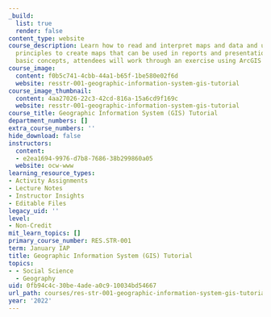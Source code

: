```yaml
---
_build:
  list: true
  render: false
content_type: website
course_description: Learn how to read and interpret maps and data and use basic cartography
  principles to create maps that can be used in reports and presentations. After learning
  basic concepts, attendees will work through an exercise using ArcGIS Pro or QGIS.
course_image:
  content: f0b5c741-4cbb-44a1-b65f-1be580e02f6d
  website: resstr-001-geographic-information-system-gis-tutorial
course_image_thumbnail:
  content: 4aa27026-22c3-42cd-816a-15a6cd9f169c
  website: resstr-001-geographic-information-system-gis-tutorial
course_title: Geographic Information System (GIS) Tutorial
department_numbers: []
extra_course_numbers: ''
hide_download: false
instructors:
  content:
  - e2ea1694-9976-d7b8-7686-38b299860a05
  website: ocw-www
learning_resource_types:
- Activity Assignments
- Lecture Notes
- Instructor Insights
- Editable Files
legacy_uid: ''
level:
- Non-Credit
mit_learn_topics: []
primary_course_number: RES.STR-001
term: January IAP
title: Geographic Information System (GIS) Tutorial
topics:
- - Social Science
  - Geography
uid: 0fb94c4c-30be-4ade-a0c9-10034bd54667
url_path: courses/res-str-001-geographic-information-system-gis-tutorial-january-iap-2022
year: '2022'
---
```

